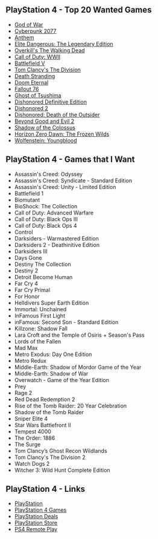 ## PlayStation 4 - Top 20 Wanted Games

- [God of War](https://www.playstation.com/en-us/games/god-of-war-ps4/)
- [Cyberpunk 2077](https://www.cyberpunk.net/en/)
- [Anthem](https://www.playstation.com/en-us/games/anthem-ps4/)
- [Elite Dangerous: The Legendary Edition](https://www.elitedangerous.com/)
- [Overkill's The Walking Dead](https://www.playstation.com/en-us/games/overkills-the-walking-dead-ps4/)
- [Call of Duty: WWII](https://www.playstation.com/en-us/games/call-of-duty-wwii-ps4/)
- [Battlefield V](https://www.playstation.com/en-us/games/battlefield-v-ps4/)
- [Tom Clancy's The Division](https://www.playstation.com/en-us/games/tom-clancys-the-division-ps4/)
- [Death Stranding](https://www.playstation.com/en-us/games/death-stranding-ps4/)
- [Doom Eternal](https://bethesda.net/en/game/doom)
- [Fallout 76](https://www.playstation.com/en-us/games/fallout-76-ps4/)
- [Ghost of Tsushima](https://www.suckerpunch.com/category/games/ghost-of-tsushima/)
- [Dishonored Definitive Edition](https://www.playstation.com/en-us/games/dishonored-definitive-edition-ps4/)
- [Dishonored 2](https://www.playstation.com/en-us/games/dishonored-2-ps4/)
- [Dishonored: Death of the Outsider](https://www.playstation.com/en-us/games/dishonored-death-of-the-outsider-ps4/)
- [Beyond Good and Evil 2](https://www.ubisoft.com/en-gb/game/beyond-good-and-evil-2/)
- [Shadow of the Colossus](https://www.playstation.com/en-us/games/shadow-of-the-colossus-ps4/)
- [Horizon Zero Dawn: The Frozen Wilds](https://www.playstation.com/en-us/games/horizon-zero-dawn-ps4/the-frozen-wilds-dlc/)
- [Wolfenstein: Youngblood](https://wolfenstein.bethesda.net/)

## PlayStation 4 - Games that I Want

- Assassin's Creed: Odyssey
- Assassin's Creed: Syndicate - Standard Edition
- Assassin's Creed: Unity - Limited Edition
- Battlefield 1
- Biomutant
- BioShock: The Collection
- Call of Duty: Advanced Warfare
- Call of Duty: Black Ops III
- Call of Duty: Black Ops 4
- Control
- Darksiders - Warmastered Edition
- Darksiders 2 - Deathinitive Edition
- Darksiders III
- Days Gone
- Destiny The Collection
- Destiny 2
- Detroit Become Human
- Far Cry 4
- Far Cry Primal
- For Honor
- Helldivers Super Earth Edition
- Immortal: Unchained
- InFamous First Light
- inFamous: Second Son - Standard Edition
- Killzone: Shadow Fall
- Lara Croft and the Temple of Osiris + Season's Pass
- Lords of the Fallen
- Mad Max
- Metro Exodus: Day One Edition
- Metro Redux
- Middle-Earth: Shadow of Mordor Game of the Year
- Middle-Earth: Shadow of War
- Overwatch - Game of the Year Edition
- Prey
- Rage 2
- Red Dead Redemption 2
- Rise of the Tomb Raider: 20 Year Celebration
- Shadow of the Tomb Raider
- Sniper Elite 4
- Star Wars Battlefront II
- Tempest 4000
- The Order: 1886
- The Surge
- Tom Clancy’s Ghost Recon Wildlands
- Tom Clancy's The Division 2
- Watch Dogs 2
- Witcher 3: Wild Hunt Complete Edition

## PlayStation 4 - Links

- [PlayStation](https://www.playstation.com/en-us/)
- [PlayStation 4 Games](https://www.playstation.com/en-us/explore/games/ps4-games/?console=ps4)
- [PlayStation Deals](https://store.playstation.com/en-us/grid/STORE-MSF77008-WEEKLYDEALS/1)
- [PlayStation Store](https://www.playstation.com/en-us/network/store/)
- [PS4 Remote Play](https://remoteplay.dl.playstation.net/remoteplay)

